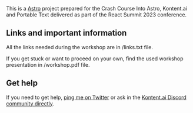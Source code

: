 This is a [Astro](https://astro.build) project prepared for the Crash Course Into Astro, Kontent.ai and Portable Text delivered as part of the React Summit 2023 conference.

## Links and important information

All the links needed during the workshop are in /links.txt file.

If you get stuck or want to proceed on your own, find the used workshop presentation in /workshop.pdf file.


## Get help

If you need to get help, [ping me on Twitter](https://twitter.com/ondrabus) or ask in the [Kontent.ai Discord community directly](https://bit.ly/kontent-discord).
